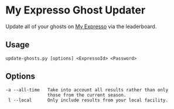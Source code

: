 My Expresso Ghost Updater
=========================

Update all of your ghosts on [My Expresso](http://www.expresso.net)
via the leaderboard.

## Usage
    update-ghosts.py [options] <ExpressoId> <Password>

## Options
    -a --all-time   Take into account all results rather than only
                    those from the current season.
     l --local      Only include results from your local facility.
